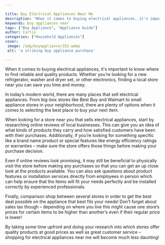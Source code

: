 ```yaml
---

title: Buy Electrical Appliances Near Me
description: "When it comes to buying electrical appliances, it's important to know where to find reliable and quality products. Whether you’re ...find out now"
keywords: buy appliances near
tags: ["Buy Appliance", "Appliance Guide"]
author: Curtis
categories: ["Household Appliances"]
cover: 
 image: /img/buyappliance/252.webp
 alt: 'a striking buy appliance purchase'

---
```


When it comes to buying electrical appliances, it's important to know where to find reliable and quality products. Whether you’re looking for a new refrigerator, washer and dryer set, or other electronics, finding a local store near you can save you time and money. 

In today’s modern world, there are many places that sell electrical appliances. From big-box stores like Best Buy and Walmart to small appliance stores in your neighborhood, there are plenty of options when it comes to selecting the best place to buy your next item. 

When looking for a store near you that sells electrical appliances, start by researching online reviews of local businesses. This can give you an idea of what kinds of products they carry and how satisfied customers have been with their purchases. Additionally, if you’re looking for something specific like a brand name product or special features like energy efficiency ratings or warranties – make sure the store offers those things before making your purchase decision. 

Even if online reviews look promising, it may still be beneficial to physically visit the store before making any purchases so that you can get an up close look at the products available. You can also ask questions about product features or installation services directly from employees in person which can help ensure that the items will fit your needs perfectly and be installed correctly by experienced professionals. 

Finally, comparison shop between several stores in order to get the best deal possible on the appliance that best fits your needs! Don’t forget about sales tax though – depending on where you live this might cause one store’s prices for certain items to be higher than another’s even if their regular price is lower! 

 
By taking some time upfront and doing your research into which stores offer quality products at good prices as well as great customer service – shopping for electrical appliances near me will become much less daunting!
